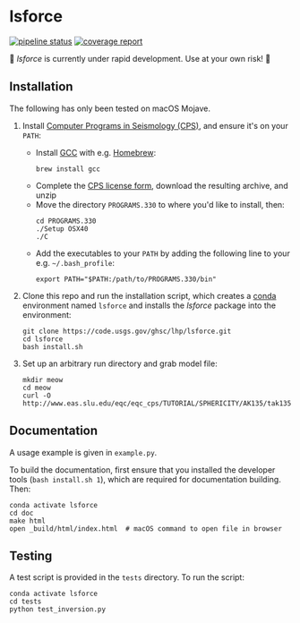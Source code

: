 lsforce
=======

[![pipeline status](https://code.usgs.gov/ghsc/users/ltoney/lsforce/badges/master/pipeline.svg)](https://code.usgs.gov/ghsc/users/ltoney/lsforce/pipelines/latest)
[![coverage report](https://code.usgs.gov/ghsc/users/ltoney/lsforce/badges/master/coverage.svg)](https://code.usgs.gov/ghsc/users/ltoney/lsforce/-/jobs)

🚨 _lsforce_ is currently under rapid development. Use at your own risk! 🚨

Installation
------------

The following has only been tested on macOS Mojave.

1. Install
   [Computer Programs in Seismology (CPS)](http://www.eas.slu.edu/eqc/eqccps.html), and
   ensure it's on your `PATH`:

   * Install [GCC](https://gcc.gnu.org/) with e.g. [Homebrew](https://brew.sh/):
     ```shell
     brew install gcc
     ```
   * Complete the
     [CPS license form](http://www.eas.slu.edu/eqc/eqc_cps/CPS/cpslisc.html), download
     the resulting archive, and unzip
   * Move the directory `PROGRAMS.330` to where you'd like to install, then:
     ```shell
     cd PROGRAMS.330
     ./Setup OSX40
     ./C
     ```
   * Add the executables to your `PATH` by adding the following line to your e.g.
     `~/.bash_profile`:
     ```shell
     export PATH="$PATH:/path/to/PROGRAMS.330/bin"
     ```

2. Clone this repo and run the installation script, which creates a
   [conda](https://docs.conda.io/en/latest/) environment named `lsforce` and installs
   the _lsforce_ package into the environment:
   ```shell
   git clone https://code.usgs.gov/ghsc/lhp/lsforce.git
   cd lsforce
   bash install.sh
   ```

4. Set up an arbitrary run directory and grab model file:
   ```shell
   mkdir meow
   cd meow
   curl -O http://www.eas.slu.edu/eqc/eqc_cps/TUTORIAL/SPHERICITY/AK135/tak135sph.mod
   ```

Documentation
-------------

A usage example is given in `example.py`.

To build the documentation, first ensure that you installed the developer tools (`bash
install.sh 1`), which are required for documentation building. Then:
```shell
conda activate lsforce
cd doc
make html
open _build/html/index.html  # macOS command to open file in browser
```

Testing
-------

A test script is provided in the `tests` directory. To run the script:
```shell
conda activate lsforce
cd tests
python test_inversion.py
```
